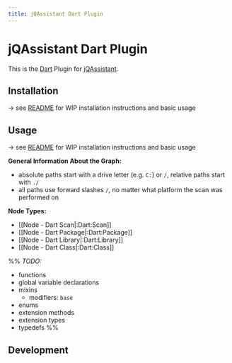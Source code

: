 ```yaml
---
title: jQAssistant Dart Plugin
---
```


# jQAssistant Dart Plugin

This is the [Dart](https://dart.dev) Plugin for [jQAssistant](https://jqassistant.org).

## Installation

-> see [README](https://github.com/jqassistant-plugin/jqassistant-dart-plugin/blob/main/README.md) for WIP installation
instructions and basic usage

## Usage

-> see [README](https://github.com/jqassistant-plugin/jqassistant-dart-plugin/blob/main/README.md) for WIP installation
instructions and basic usage

**General Information About the Graph:**

- absolute paths start with a drive letter (e.g. `C:`) or `/`, relative paths start with `./`
- all paths use forward slashes `/`, no matter what platform the scan was performed on

**Node Types:**

- [[Node - Dart Scan|:Dart:Scan]]
- [[Node - Dart Package|:Dart:Package]]
- [[Node - Dart Library|:Dart:Library]]
- [[Node - Dart Class|:Dart:Class]]

%%
*TODO:*

- functions
- global variable declarations
- mixins
  - modifiers: `base`
- enums
- extension methods
- extension types
- typedefs
  %%
## Development
